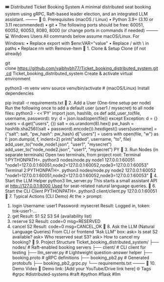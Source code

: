🎟️ Distributed Ticket Booking System
A minimal distributed seat booking system using gRPC, Raft-based leader election, and an integrated LLM assistant.
⸻
🧩 0. Prerequisites (macOS / Linux) • Python 3.9+ (3.10 or 3.11 recommended) • git • The following ports should be free: 60051, 60052, 60053, 8080, 8000 (or change ports in commands if needed)
⸻
💻 Windows Users
All commands below assume macOS/Linux. For Windows: • Replace export with $env:VAR="value" • Replace / with \ in paths • Replace rm with Remove-Item
🚀 1. Clone & Setup
Clone (if not already)

git clone https://github.com/vaibhvbh77/Ticket_booking_distributed_system.git cd Ticket_booking_distributed_system
Create & activate virtual environment

python3 -m venv venv source venv/bin/activate # (macOS/Linux)
Install dependencies

pip install -r requirements.txt
👤 2. Add a User (One-time setup per node)
Run the following once to add a default user (user1 / mysecret) to all node files: python3 - <<'PY' import json, hashlib, os def add_user_to(file, username, password): try: d = json.load(open(file)) except Exception: d = {} users = d.get("users", {}) salt = os.urandom(8).hex() pw_hash = hashlib.sha256((salt + password).encode()).hexdigest() users[username] = {"salt": salt, "pw_hash": pw_hash} d["users"] = users with open(file, "w") as f: json.dump(d, f, indent=2) print("added", username, "to", file)
add_user_to("node_node1.json", "user1", "mysecret") add_user_to("node_node2.json", "user1", "mysecret") PY
🧠 3. Run Nodes (in separate terminals)
Open two terminals, from project root:
Terminal 1:PYTHONPATH=. python3 nodes/node.py node1 127.0.0.1:60051 "node1=127.0.0.1:60051,node2=127.0.0.1:60052,node3=127.0.0.1:60053"
Terminal 2:PYTHONPATH=. python3 nodes/node.py node2 127.0.0.1:60052 "node1=127.0.0.1:60051,node2=127.0.0.1:60052,node3=127.0.0.1:60053"
🤖 4. Start the LLM Helper python3 llm_server.py This starts a small assistant API at http://127.0.0.1:8000 Used for seat-related natural language queries.
💬 6. Start the CLI Client PYTHONPATH=. python3 client/client.py 127.0.0.1:60051
🎯 7. Typical Actions (CLI Demo)
At the > prompt:
1. login Username: user1 Password: mysecret Result: Logged in, token: tok-user1-...
2. get Result: S1 S2 S3 S4 (availability list)
3. reserve S2 Result: code=0 msg=RESERVED
4. cancel S2 Result: code=0 msg=CANCEL_OK
🧠 8. Ask the LLM (Natural Language Queries)
From CLI or frontend “Ask LLM” box: ask> Is seat S2 available? ask> Who reserved seat S3? ask> How to cancel my booking?
🧩 9. Project Structure Ticket_booking_distributed_system/ ├── nodes/ # Raft-enabled booking servers ├── client/ # CLI client for testing ├── llm_server.py # Lightweight question-answer helper ├── booking.proto # gRPC definitions ├── booking_pb2.py # Generated protobufs ├── booking_pb2_grpc.py └── requirements.txt
⸻
🔗 10. Demo Video
🎥 Demo link: [Add your YouTube/Drive link here]
🌐 Tags
#grpc #distributed-systems #raft #python #flask #llm

